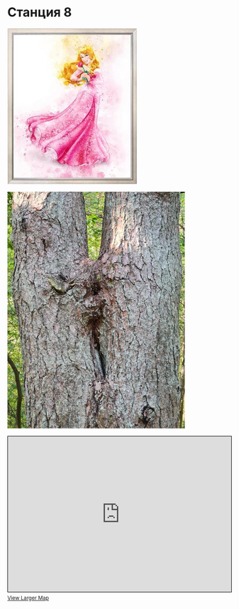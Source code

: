 # Станция 8

![Stage 8](img/08.jpg)

![Path 8](path/08.jpg)

<iframe width="100%" height="350" frameborder="0" scrolling="no" marginheight="0" marginwidth="0" src="https://www.openstreetmap.org/export/embed.html?bbox=24.87409830093384%2C59.46268743283731%2C24.88276720046997%2C59.46650858854088&amp;layer=mapnik&amp;marker=59.46459806469172%2C24.878432750701904" style="border: 1px solid black"></iframe><br/><small><a href="https://www.openstreetmap.org/?mlat=59.46460&amp;mlon=24.87843#map=17/59.46460/24.87843&amp;layers=N">View Larger Map</a></small>